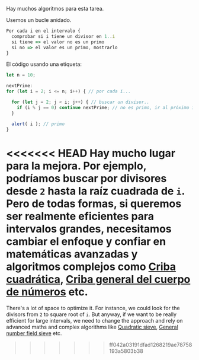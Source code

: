 Hay muchos algoritmos para esta tarea.

Usemos un bucle anidado.

```js
Por cada i en el intervalo {
  comprobar si i tiene un divisor en 1..i
  si tiene => el valor no es un primo
  si no => el valor es un primo, mostrarlo
}
```
El código usando una etiqueta:

```js run
let n = 10;

nextPrime:
for (let i = 2; i <= n; i++) { // por cada i...

  for (let j = 2; j < i; j++) { // buscar un divisor..
    if (i % j == 0) continue nextPrime; // no es primo, ir al próximo i
  }

  alert( i ); // primo
}
```

<<<<<<< HEAD
Hay mucho lugar para la mejora. Por ejemplo, podríamos buscar por divisores desde `2` hasta la raíz cuadrada de `i`. Pero de todas formas, si queremos ser realmente eficientes para intervalos grandes, necesitamos cambiar el enfoque y confiar en matemáticas avanzadas y algoritmos complejos como [Criba cuadrática](https://es.wikipedia.org/wiki/Criba_cuadr%C3%A1tica), [Criba general del cuerpo de números](https://es.wikipedia.org/wiki/Criba_general_del_cuerpo_de_n%C3%BAmeros) etc.
=======
There's a lot of space to optimize it. For instance, we could look for the divisors from `2` to square root of `i`. But anyway, if we want to be really efficient for large intervals, we need to change the approach and rely on advanced maths and complex algorithms like [Quadratic sieve](https://en.wikipedia.org/wiki/Quadratic_sieve), [General number field sieve](https://en.wikipedia.org/wiki/General_number_field_sieve) etc.
>>>>>>> ff042a03191dfad1268219ae78758193a5803b38

